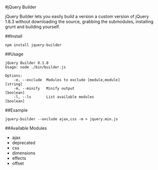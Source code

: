 #jQuery Builder

jQuery Builder lets you easily build a version a custom version of jQuery 1.8.3 without downloading the source, grabbing the submodules, installing grunt and building yourself.

##Install

```
npm install jquery-builder
```

##Usage

```
jQuery Builder 0.1.0
Usage: node ./bin/builder.js

Options:
	-e, --exclude  Modules to exclude [module,module]              [string]
	-m, --minify   Minify output                                   [boolean]
	-l, --ls       List available modules                          [boolean]
```

##Example

```
jquery-builder --exclude ajax,css -m > jquery.min.js
```

##Available Modules

- ajax
- deprecated
- css
- dimensions
- effects
- offset

